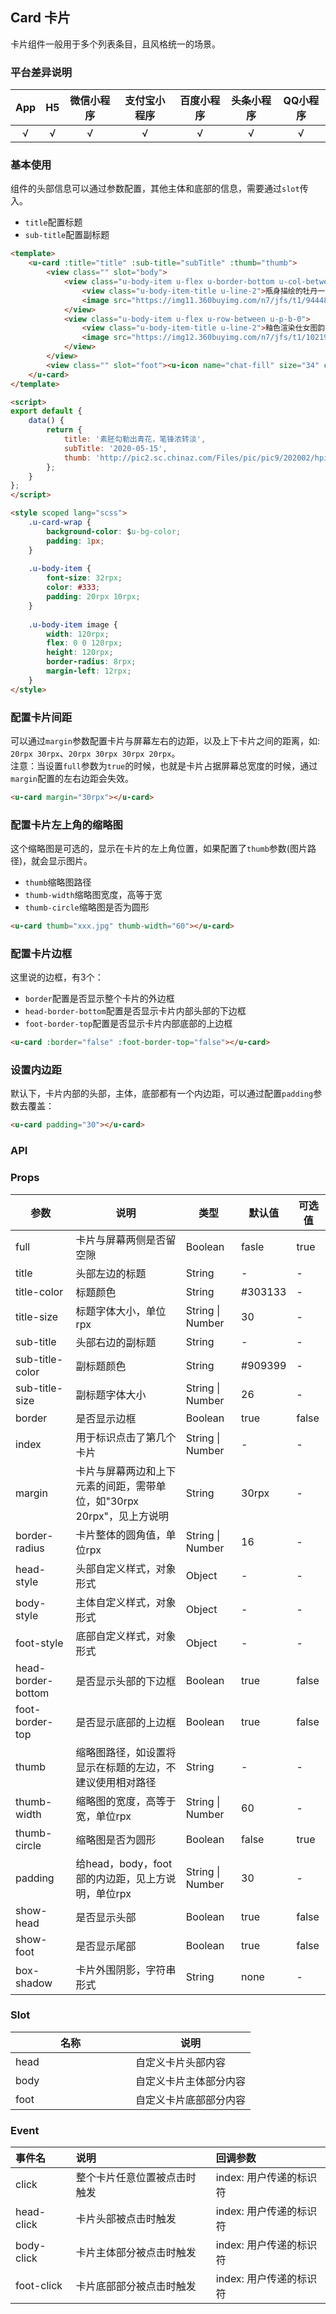 ## Card 卡片 <to-api/>

<demo-model url="/pages/componentsB/card/index"></demo-model>

卡片组件一般用于多个列表条目，且风格统一的场景。


### 平台差异说明

|App|H5|微信小程序|支付宝小程序|百度小程序|头条小程序|QQ小程序|
|:-:|:-:|:-:|:-:|:-:|:-:|:-:|
|√|√|√|√|√|√|√|

### 基本使用

组件的头部信息可以通过参数配置，其他主体和底部的信息，需要通过`slot`传入。

- `title`配置标题
- `sub-title`配置副标题

```html
<template>
	<u-card :title="title" :sub-title="subTitle" :thumb="thumb">
		<view class="" slot="body">
			<view class="u-body-item u-flex u-border-bottom u-col-between u-p-t-0">
				<view class="u-body-item-title u-line-2">瓶身描绘的牡丹一如你初妆，冉冉檀香透过窗心事我了然，宣纸上走笔至此搁一半</view>
				<image src="https://img11.360buyimg.com/n7/jfs/t1/94448/29/2734/524808/5dd4cc16E990dfb6b/59c256f85a8c3757.jpg" mode="aspectFill"></image>
			</view>
			<view class="u-body-item u-flex u-row-between u-p-b-0">
				<view class="u-body-item-title u-line-2">釉色渲染仕女图韵味被私藏，而你嫣然的一笑如含苞待放</view>
				<image src="https://img12.360buyimg.com/n7/jfs/t1/102191/19/9072/330688/5e0af7cfE17698872/c91c00d713bf729a.jpg" mode="aspectFill"></image>
			</view>
		</view>
		<view class="" slot="foot"><u-icon name="chat-fill" size="34" color="" label="30评论"></u-icon></view>
	</u-card>
</template>

<script>
export default {
	data() {
		return {
			title: '素胚勾勒出青花，笔锋浓转淡',
			subTitle: '2020-05-15',
			thumb: 'http://pic2.sc.chinaz.com/Files/pic/pic9/202002/hpic2119_s.jpg',
		};
	}
};
</script>

<style scoped lang="scss">
	.u-card-wrap { 
		background-color: $u-bg-color;
		padding: 1px;
	}
	
	.u-body-item {
		font-size: 32rpx;
		color: #333;
		padding: 20rpx 10rpx;
	}
		
	.u-body-item image {
		width: 120rpx;
		flex: 0 0 120rpx;
		height: 120rpx;
		border-radius: 8rpx;
		margin-left: 12rpx;
	}
</style>
```

### 配置卡片间距

可以通过`margin`参数配置卡片与屏幕左右的边距，以及上下卡片之间的距离，如: `20rpx 30rpx`、`20rpx 30rpx 30rpx 20rpx`。  
注意：当设置`full`参数为`true`的时候，也就是卡片占据屏幕总宽度的时候，通过`margin`配置的左右边距会失效。

```html
<u-card margin="30rpx"></u-card>
```


### 配置卡片左上角的缩略图

这个缩略图是可选的，显示在卡片的左上角位置，如果配置了`thumb`参数(图片路径)，就会显示图片。  
- `thumb`缩略图路径
- `thumb-width`缩略图宽度，高等于宽
- `thumb-circle`缩略图是否为圆形


```html
<u-card thumb="xxx.jpg" thumb-width="60"></u-card>
```


### 配置卡片边框

这里说的边框，有3个：

- `border`配置是否显示整个卡片的外边框
- `head-border-bottom`配置是否显示卡片内部头部的下边框
- `foot-border-top`配置是否显示卡片内部底部的上边框 

```html
<u-card :border="false" :foot-border-top="false"></u-card>
```


### 设置内边距

默认下，卡片内部的头部，主体，底部都有一个内边距，可以通过配置`padding`参数去覆盖：

```html
<u-card padding="30"></u-card>
```


### API

### Props

| 参数          | 说明            | 类型            | 默认值             |  可选值   |
|-------------  |---------------- |---------------|------------------ |-------- |
| full | 卡片与屏幕两侧是否留空隙  | Boolean | fasle | true |
| title | 头部左边的标题  | String	 | - | - |
| title-color | 标题颜色 | String  | #303133 | - |
| title-size | 标题字体大小，单位rpx | String \| Number  | 30 | - |
| sub-title | 头部右边的副标题 | String  | - | - |
| sub-title-color | 副标题颜色 | String  | #909399 | - |
| sub-title-size | 副标题字体大小 | String \| Number  | 26 | - |
| border | 是否显示边框 | Boolean  | true | false |
| index | 用于标识点击了第几个卡片 | String \| Number  | - | - |
| margin | 卡片与屏幕两边和上下元素的间距，需带单位，如"30rpx 20rpx"，见上方说明 | String  | 30rpx | - |
| border-radius | 卡片整体的圆角值，单位rpx | String \| Number  | 16 | - |
| head-style | 头部自定义样式，对象形式 | Object  | - | - |
| body-style | 主体自定义样式，对象形式 | Object  | - | - |
| foot-style | 底部自定义样式，对象形式 | Object  | - | - |
| head-border-bottom | 是否显示头部的下边框 | Boolean  | true | false |
| foot-border-top | 是否显示底部的上边框 | Boolean  | true | false |
| thumb | 缩略图路径，如设置将显示在标题的左边，不建议使用相对路径 | String  | - | - |
| thumb-width | 缩略图的宽度，高等于宽，单位rpx | String \| Number  | 60 | - |
| thumb-circle | 缩略图是否为圆形 | Boolean  | false | true |
| padding | 给head，body，foot部的内边距，见上方说明，单位rpx | String \| Number  | 30 | - |
| show-head <Badge text="1.3.5" /> | 是否显示头部 | Boolean  | true | false |
| show-foot <Badge text="1.3.5" /> | 是否显示尾部 | Boolean  | true | false |
| box-shadow <Badge text="1.6.2" /> | 卡片外围阴影，字符串形式 | String  | none | - |


### Slot

| 名称          | 说明            |
|-------------  |---------------- |
| head | 自定义卡片头部内容  |
| body | 自定义卡片主体部分内容 |
| foot | 自定义卡片底部部分内容 |


### Event

|事件名|说明|回调参数|
|:-|:-|:-|
| click | 整个卡片任意位置被点击时触发 | index: 用户传递的标识符 |
| head-click | 卡片头部被点击时触发 | index: 用户传递的标识符 |
| body-click | 卡片主体部分被点击时触发 | index: 用户传递的标识符 |
| foot-click | 卡片底部部分被点击时触发 | index: 用户传递的标识符 |




<style scoped>
h3[id=props] + table thead tr th:nth-child(2){
	width: 35%;
}

h3[id=slot] + table thead tr th:nth-child(2){
	width: 50%;
}
</style>